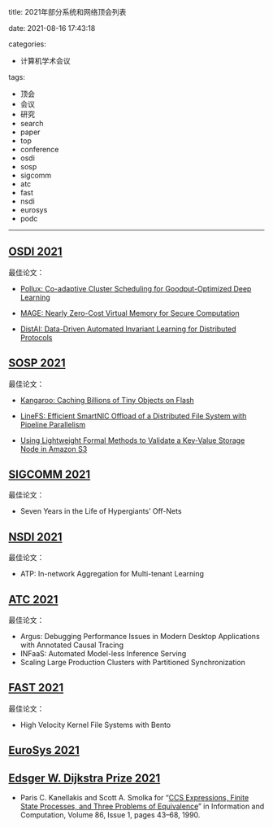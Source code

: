 title: 2021年部分系统和网络顶会列表

date: 2021-08-16 17:43:18

categories:
- 计算机学术会议

tags:
- 顶会
- 会议
- 研究
- search
- paper
- top
- conference
- osdi
- sosp
- sigcomm
- atc
- fast
- nsdi
- eurosys
- podc
---


## [OSDI 2021](https://www.usenix.org/conference/osdi21/technical-sessions)

最佳论文：

- [Pollux: Co-adaptive Cluster Scheduling for Goodput-Optimized Deep Learning](https://www.usenix.org/conference/osdi21/presentation/qiao)

- [MAGE: Nearly Zero-Cost Virtual Memory for Secure Computation](https://www.usenix.org/conference/osdi21/presentation/kumar)

- [DistAI: Data-Driven Automated Invariant Learning for Distributed Protocols](https://www.usenix.org/conference/osdi21/presentation/yao)

<!-- more -->

## [SOSP 2021](https://sosp2021.mpi-sws.org/program.html)

最佳论文：

- [Kangaroo: Caching Billions of Tiny Objects on Flash](https://dl.acm.org/doi/10.1145/3477132.3483568)

- [LineFS: Efficient SmartNIC Offload of a Distributed File System with Pipeline Parallelism](https://dl.acm.org/doi/10.1145/3477132.3483565)

- [Using Lightweight Formal Methods to Validate a Key-Value Storage Node in Amazon S3](https://dl.acm.org/doi/10.1145/3477132.3483540)

## [SIGCOMM 2021](https://conferences.sigcomm.org/sigcomm/2021/program.html)

最佳论文：
- Seven Years in the Life of Hypergiants’ Off-Nets

## [NSDI 2021](https://www.usenix.org/conference/nsdi21/technical-sessions)
最佳论文：
- ATP: In-network Aggregation for Multi-tenant Learning

## [ATC 2021](https://www.usenix.org/conference/atc21/technical-sessions)

最佳论文：
- Argus: Debugging Performance Issues in Modern Desktop Applications with Annotated Causal Tracing
- INFaaS: Automated Model-less Inference Serving
- Scaling Large Production Clusters with Partitioned Synchronization

## [FAST 2021](https://www.usenix.org/conference/fast21/technical-sessions)
最佳论文：
- High Velocity Kernel File Systems with Bento

## [EuroSys 2021](https://2021.eurosys.org/papers.html#papers)
## [Edsger W. Dijkstra Prize 2021](https://www.podc.org/dijkstra/)

- Paris C. Kanellakis and Scott A. Smolka for “[CCS Expressions, Finite State Processes, and Three Problems of Equivalence](https://www.sciencedirect.com/science/article/pii/089054019090025D)” in Information and Computation, Volume 86, Issue 1, pages 43–68, 1990.

